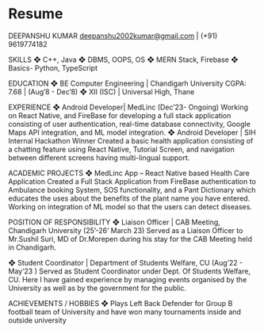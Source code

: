 # Resume

DEEPANSHU KUMAR
deepanshu2002kumar@gmail.com | (+91) 9619774182

SKILLS
❖ C++, Java
❖ DBMS, OOPS, OS
❖ MERN Stack, Firebase
❖ Basics- Python, TypeScript

EDUCATION
❖ BE Computer Engineering | Chandigarh University CGPA: 7.68 | (Aug’8 - Dec’8)
❖ XII (ISC) | Universal High, Thane 

EXPERIENCE
❖ Android Developer| MedLinc (Dec’23- Ongoing) 
Working on React Native, and FireBase for developing a full stack application 
consisting of user authentication, real-time database connectivity, Google Maps API 
integration, and ML model integration. 
❖ Android Developer | SIH Internal Hackathon Winner 
Created a basic health application consisting of a chatting feature using React Native, 
Tutorial Screen, and navigation between different screens having multi-lingual 
support.

ACADEMIC PROJECTS
❖ MedLinc App – React Native based Health Care Application 
 Created a Full Stack Application from FireBase authentication to Ambulance 
booking System, SOS functionality, and a Pant Dictionary which educates the uses 
about the benefits of the plant name you have entered. Working on integration of 
ML model so that the users can detect diseases.

POSITION OF RESPONSIBILITY
❖ Liaison Officer | CAB Meeting, Chandigarh University (25’-26’ March 23)
 Served as a Liaison Officer to Mr.Sushil Suri, MD of Dr.Morepen during his stay for 
the CAB Meeting held in Chandigarh. 

❖ Student Coordinator | Department of Students Welfare, CU (Aug’22 - May’23 ) 
Served as Student Coordinator under Dept. Of Students Welfare, CU. Here I 
have gained experience by managing events organised by the University as well as by 
the government for the public.

ACHIEVEMENTS / HOBBIES
❖ Plays Left Back Defender for Group B football team of University and have won many 
tournaments inside and outside university
